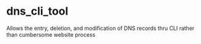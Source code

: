 # dns_cli_tool
Allows the entry, deletion, and modification of DNS records thru CLI rather than cumbersome website process
